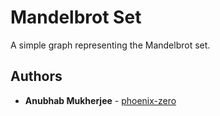 # Mandelbrot Set

A simple graph representing the Mandelbrot set.

## Authors

- **Anubhab Mukherjee** - [phoenix-zero](https://github.com/phoenix-zero)
